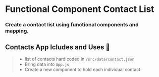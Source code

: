 # Functional Component Contact List

### Create a contact list using functional components and mapping.


## Contacts App Icludes and Uses 📱

> - list of contacts hard coded in `/src/data/contact.json`
> - Bring data into `App.js`
> - Create a new component to hold each individual contact
